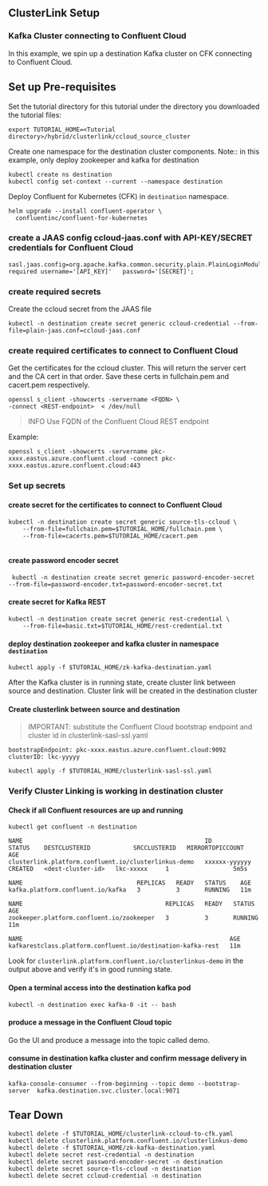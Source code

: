 ## ClusterLink Setup

### Kafka Cluster connecting to Confluent Cloud
In this example, we spin up a destination Kafka cluster on CFK connecting to Confluent Cloud.

## Set up Pre-requisites
Set the tutorial directory for this tutorial under the directory you downloaded
the tutorial files:

```
export TUTORIAL_HOME=<Tutorial directory>/hybrid/clusterlink/ccloud_source_cluster
```

Create one namespace for the destination cluster components.
Note:: in this example, only deploy zookeeper and kafka for destination

```
kubectl create ns destination
kubectl config set-context --current --namespace destination
```

Deploy Confluent for Kubernetes (CFK) in `destination` namespace.

```
helm upgrade --install confluent-operator \
  confluentinc/confluent-for-kubernetes 
```

### create a JAAS config ccloud-jaas.conf with API-KEY/SECRET credentials for Confluent Cloud
```
sasl.jaas.config=org.apache.kafka.common.security.plain.PlainLoginModule   required username='[API_KEY]'   password='[SECRET]';
```


### create required secrets
Create the ccloud secret from the JAAS file
```
kubectl -n destination create secret generic ccloud-credential --from-file=plain-jaas.conf=ccloud-jaas.conf
```

### create required certificates to connect to Confluent Cloud

Get the certificates for the ccloud cluster. This will return the server cert and the CA cert in that order.
Save these certs in fullchain.pem and cacert.pem respectively.

```
openssl s_client -showcerts -servername <FQDN> \
-connect <REST-endpoint>  < /dev/null
```

> INFO
> Use FQDN of the Confluent Cloud REST endpoint

Example:
```
openssl s_client -showcerts -servername pkc-xxxx.eastus.azure.confluent.cloud -connect pkc-xxxx.eastus.azure.confluent.cloud:443
```

### Set up secrets
#### create secret for the certificates to connect to Confluent Cloud
```
kubectl -n destination create secret generic source-tls-ccloud \
    --from-file=fullchain.pem=$TUTORIAL_HOME/fullchain.pem \
    --from-file=cacerts.pem=$TUTORIAL_HOME/cacert.pem 
    
```
#### create password encoder secret
```
 kubectl -n destination create secret generic password-encoder-secret --from-file=password-encoder.txt=password-encoder-secret.txt
```

#### create secret for Kafka REST
```
kubectl -n destination create secret generic rest-credential \
    --from-file=basic.txt=$TUTORIAL_HOME/rest-credential.txt  
```

#### deploy destination zookeeper and kafka cluster in namespace `destination`

    kubectl apply -f $TUTORIAL_HOME/zk-kafka-destination.yaml

After the Kafka cluster is in running state, create cluster link between source and destination. Cluster link will be created in the destination cluster

#### Create clusterlink between source and destination

> IMPORTANT: substitute the Confluent Cloud bootstrap endpoint and cluster id in clusterlink-sasl-ssl.yaml
```
bootstrapEndpoint: pkc-xxxx.eastus.azure.confluent.cloud:9092 
clusterID: lkc-yyyyy
```

    kubectl apply -f $TUTORIAL_HOME/clusterlink-sasl-ssl.yaml
    

### Verify Cluster Linking is working in destination cluster

#### Check if all Confluent resources are up and running

```
kubectl get confluent -n destination

NAME                                                   ID                       STATUS    DESTCLUSTERID            SRCCLUSTERID   MIRRORTOPICCOUNT   AGE
clusterlink.platform.confluent.io/clusterlinkus-demo   xxxxxx-yyyyyy   CREATED   <dest-cluster-id>   lkc-xxxxx     1                  5m5s

NAME                                REPLICAS   READY   STATUS    AGE
kafka.platform.confluent.io/kafka   3          3       RUNNING   11m

NAME                                        REPLICAS   READY   STATUS    AGE
zookeeper.platform.confluent.io/zookeeper   3          3       RUNNING   11m

NAME                                                          AGE
kafkarestclass.platform.confluent.io/destination-kafka-rest   11m
```

Look for `clusterlink.platform.confluent.io/clusterlinkus-demo` in the output above and verify it's in good running state.

#### Open a terminal access into the destination kafka pod
    kubectl -n destination exec kafka-0 -it -- bash

#### produce a message in the Confluent Cloud topic
Go the UI and produce a message into the topic called demo.

#### consume in destination kafka cluster and confirm message delivery in destination cluster

    kafka-console-consumer --from-beginning --topic demo --bootstrap-server  kafka.destination.svc.cluster.local:9071 

## Tear Down

```
kubectl delete -f $TUTORIAL_HOME/clusterlink-ccloud-to-cfk.yaml
kubectl delete clusterlink.platform.confluent.io/clusterlinkus-demo
kubectl delete -f $TUTORIAL_HOME/zk-kafka-destination.yaml
kubectl delete secret rest-credential -n destination
kubectl delete secret password-encoder-secret -n destination
kubectl delete secret source-tls-ccloud -n destination
kubectl delete secret ccloud-credential -n destination
```